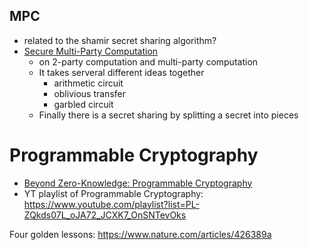 ## MPC

- related to the shamir secret sharing algorithm?
- [Secure Multi-Party Computation](https://mirror.xyz/privacy-scaling-explorations.eth/v_KNOV_NwQwKV0tb81uBS4m-rbs-qJGvCx7WvwP4sDg)
  - on 2-party computation and multi-party computation
  - It takes serveral different ideas together
    - arithmetic circuit
    - oblivious transfer
    - garbled circuit
  - Finally there is a secret sharing by splitting a secret into pieces


# Programmable Cryptography

- [Beyond Zero-Knowledge: Programmable Cryptography](https://mirror.xyz/privacy-scaling-explorations.eth/xXcRj5QfvA_qhkiZCVg46Gn9uX8P_Ld-DXlqY51roPY)
- YT playlist of Programmable Cryptography: https://www.youtube.com/playlist?list=PL-ZQkds07L_oJA72_JCXK7_OnSNTevOks

Four golden lessons: https://www.nature.com/articles/426389a


